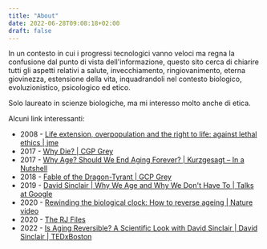 ```yaml
---
title: "About"
date: 2022-06-28T09:08:18+02:00
draft: false
---
```


In un contesto in cui i progressi tecnologici vanno veloci ma regna la confusione dal punto di vista dell'informazione, questo sito cerca di chiarire tutti gli aspetti relativi a salute, invecchiamento, ringiovanimento, eterna giovinezza, estensione della vita, inquadrandoli nel contesto biologico, evoluzionistico, psicologico ed etico.

Solo laureato in scienze biologiche, ma mi interesso molto anche di etica.

Alcuni link interessanti:

- 2008 - [Life extension, overpopulation and the right to life: against lethal ethics | jme](https://jme.bmj.com/content/34/9/e7)
- 2017 - [Why Die? | CGP Grey](https://youtu.be/C25qzDhGLx8)
- 2017 - [Why Age? Should We End Aging Forever? | Kurzgesagt – In a Nutshell](https://youtu.be/GoJsr4IwCm4)
- 2018 - [Fable of the Dragon-Tyrant | GCP Grey](https://www.youtube.com/watch?v=cZYNADOHhVY)
- 2019 - [David Sinclair | Why We Age and Why We Don't Have To | Talks at Google](https://youtu.be/9nXop2lLDa4)
- 2020 - [Rewinding the biological clock: How to reverse ageing | Nature video](https://youtu.be/ArICnh2Q9EI)
- 2020 - [The RJ Files](https://tmnthngs.wordpress.com/2020/06/13/the-rj-files/)
- 2022 - [Is Aging Reversible? A Scientific Look with David Sinclair | David Sinclair | TEDxBoston](https://youtu.be/cLZEEOZlTzo)
